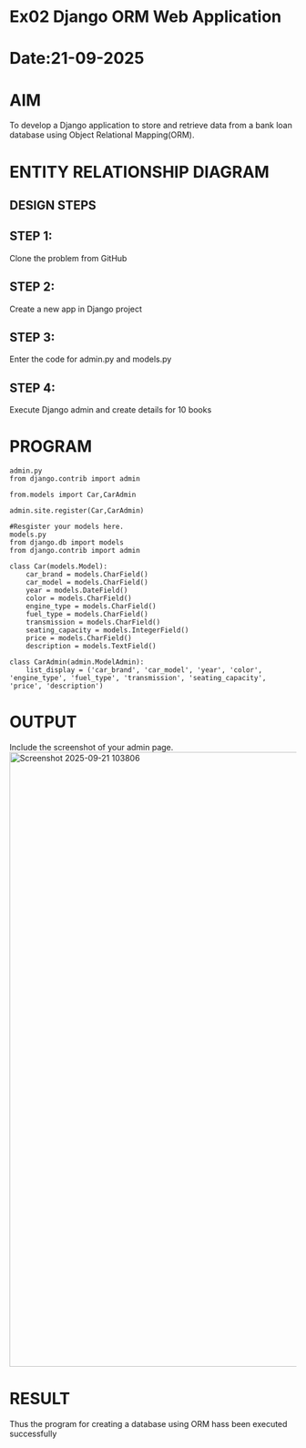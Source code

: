 # Ex02 Django ORM Web Application
# Date:21-09-2025
# AIM
To develop a Django application to store and retrieve data from a bank loan database using Object Relational Mapping(ORM).

# ENTITY RELATIONSHIP DIAGRAM
## DESIGN STEPS
## STEP 1:
Clone the problem from GitHub

## STEP 2:
Create a new app in Django project

## STEP 3:
Enter the code for admin.py and models.py

## STEP 4:
Execute Django admin and create details for 10 books

# PROGRAM
```
admin.py
from django.contrib import admin

from.models import Car,CarAdmin

admin.site.register(Car,CarAdmin)

#Resgister your models here.
models.py
from django.db import models
from django.contrib import admin

class Car(models.Model):
    car_brand = models.CharField()
    car_model = models.CharField()
    year = models.DateField()
    color = models.CharField()
    engine_type = models.CharField()
    fuel_type = models.CharField()
    transmission = models.CharField()
    seating_capacity = models.IntegerField()
    price = models.CharField()
    description = models.TextField()

class CarAdmin(admin.ModelAdmin):
    list_display = ('car_brand', 'car_model', 'year', 'color', 'engine_type', 'fuel_type', 'transmission', 'seating_capacity', 'price', 'description')
```
# OUTPUT
Include the screenshot of your admin page.
<img width="1920" height="1080" alt="Screenshot 2025-09-21 103806" src="https://github.com/user-attachments/assets/fe9b9f0b-37c7-4d6e-bd4e-47ce2595e755" />
# RESULT
Thus the program for creating a database using ORM hass been executed successfully
